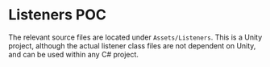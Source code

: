 # Listeners POC
The relevant source files are located under `Assets/Listeners`. This is a Unity project, although the actual listener class files are not dependent on Unity, and can be used within any C# project.